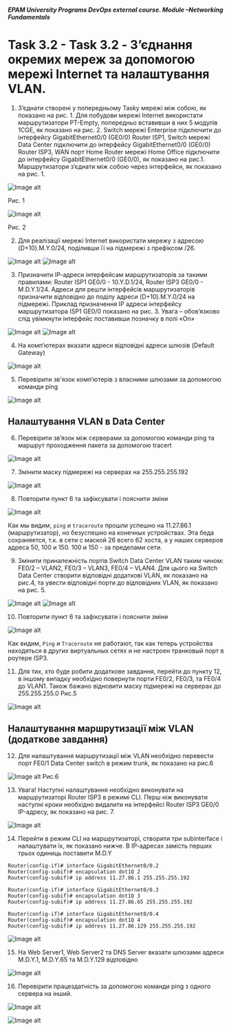 ##### EPAM University Programs DevOps external course. Module –Networking Fundamentals

# Task 3.2 - Task 3.2 - З’єднання окремих мереж за допомогою мережі Internet та налаштування VLAN.

1. З’єднати створені у попередньому Taskу мережі між собою, як показано на рис. 1. Для побудови мережі Internet використати маршрутизатори PT-Empty, попередньо вставивши в них 5 модулів 1CGE, як показано на рис. 2. Switch мережі Enterprise підключити до інтерфейсу GigabitEthernet0/0 (GE0/0) Router ISP1, Switch мережі Data Center підключити до інтерфейсу GigabitEthernet0/0 (GE0/0) Router ISP3, WAN порт Home Router мережі Home Office підключити до інтерфейсу GigabitEthernet0/0 (GE0/0), як показано на рис.1. Маршрутизатори з’єднати між собою через інтерфейси, як показано на рис. 1.

![Image alt](img/task_3-2_Item_1.png)

Рис. 1 

![Image alt](img/task_3-2_Item_1_2.png)

Рис. 2

2. Для реалізації мережі Internet використати мережу з адресою (D+10).M.Y.0/24, поділивши її на підмережі з префіксом /26.

![Image alt](img/task_3-2_Item_2_1.png)
![Image alt](img/task_3-2_Item_2_2.png)

3. Призначити ІР-адреси інтерфейсам маршрутизаторів за такими правилами: Router ISP1 GE0/0 - 10.Y.D.1/24, Router ISP3 GE0/0 - M.D.Y.1/24. Адреси для решти інтерфейсів маршрутизаторів призначити відповідно до поділу адреси (D+10).M.Y.0/24 на підмережі. Приклад призначення IP адреси інтерфейсу маршрутизатора ISP1 GE0/0 показано на рис. 3. Увага – обов’язково слід увімкнути інтерфейс поставивши позначку в полі «On»

![Image alt](img/task_3-2_Item_3_1.gif)
![Image alt](img/task_3-2_Item_3_2.gif)

4. На комп’ютерах вказати адреси відповідні адреси шлюзів (Default Gateway) 

![Image alt](img/task_3-2_Item_4.gif)

5. Перевірити зв'язок комп’ютерів з власними шлюзами за допомогою команди ping

![Image alt](img/task_3-2_Item_5.gif)

## Налаштування VLAN в Data Center 

6. Перевірити зв’язок між серверами за допомогою команди ping та маршрут проходження пакета за допомогою tracert 

![Image alt](img/task_3-2_Item_6.png)

7. Змінити маску підмережі на серверах на 255.255.255.192 

![Image alt](img/task_3-2_Item_7.gif)

8. Повторити пункт 6 та зафіксувати і пояснити зміни 

![Image alt](img/task_3-2_Item_8.png)

Как мы видим, ```ping``` и ```traceroute``` прошли успешно на 11.27.86.1 (маршрутизатор), но безуспешно на конечных устройствах. Эта беда сохраняется, т.к. в сети с маской 26 всего 62 хоста, а у наших серверов адреса 50, 100 и 150. 100 и 150 - за пределами сети.

9. Змінити приналежність портів Switch Data Center VLAN таким чином: FE0/2 – VLAN2, FE0/3 – VLAN3, FE0/4 – VLAN4. Для цього на Switch Data Center створити відповідні додаткові VLAN, як показано на рис.4, та увести відповідні порти до відповідних VLAN, як показано на рис. 5.

![Image alt](img/task_3-2_Item_9_1.png)
![Image alt](img/task_3-2_Item_9_2.gif)

10. Повторити пункт 6 та зафіксувати і пояснити зміни 

![Image alt](img/task_3-2_Item_10.png)

Как видим, ```Ping``` и ```Traceroute``` не работают, так как теперь устройства находяться в других виртуальных сетях и не настроен транковый порт в роутере ISP3.

11. Для тих, хто буде робити додаткове завдання, перейти до пункту 12, в іншому випадку необхідно повернути порти FE0/2, FE0/3, та FE0/4 до VLAN1. Також бажано відновити маску підмережі на серверах до 255.255.255.0 Рис.5

![Image alt](img/task_3-2_Item_11.png)

## Налаштування маршрутизації між VLAN (додаткове завдання)

12. Для налаштування маршрутизації між VLAN необхідно перевести порт FE0/1 Data Center switch в режим trunk, як показано на рис.6

![Image alt](img/task_3-2_Item_12.png)
Рис.6

13. Увага! Наступні налаштування необхідно виконувати на маршрутизаторі Router ISP3 в режимі CLI. Перш ніж виконувати наступні кроки необхідно видалити на інтерфейсі Router ISP3 GE0/0 IP-адресу, як показано на рис. 7.

![Image alt](img/task_3-2_Item_13.png)

14. Перейти в режим CLI на маршрутизаторі, створити три subinterface і налаштувати їх, як показано нижче. В ІР-адресах замість перших трьох одиниць поставити M.D.Y

```
Router(config-if)# interface GigabitEthernet0/0.2
Router(config-subif)# encapsulation dot1Q 2
Router(config-subif)# ip address 11.27.86.1 255.255.255.192

Router(config-if)# interface GigabitEthernet0/0.3
Router(config-subif)# encapsulation dot1Q 3
Router(config-subif)# ip address 11.27.86.65 255.255.255.192

Router(config-if)# interface GigabitEthernet0/0.4
Router(config-subif)# encapsulation dot1Q 4
Router(config-subif)# ip address 11.27.86.129 255.255.255.192
```
![Image alt](img/task_3-2_Item_14.gif)

15. На Web Server1, Web Server2 та DNS Server вказати шлюзами адреси M.D.Y.1, M.D.Y.65 та M.D.Y.129 відповідно

![Image alt](img/task_3-2_Item_15.gif)

16. Перевірити працездатність за допомогою команди ping з одного сервера на інший.

![Image alt](img/task_3-2_Item_16.png)

![Image alt](img/task_3-2_Item_16_ip_tab.png)
